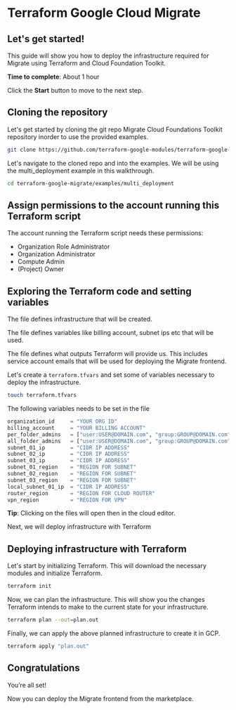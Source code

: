 # Terraform Google Cloud Migrate

## Let's get started!

This guide will show you how to deploy the infrastructure required for Migrate using Terraform and Cloud Foundation Toolkit.

**Time to complete**: About 1 hour

Click the **Start** button to move to the next step.

## Cloning the repository

Let's get started by cloning the git repo Migrate Cloud Foundations Toolkit repository inorder to use the provided examples.

```bash
git clone https://github.com/terraform-google-modules/terraform-google-migrate
```

Let's navigate to the cloned repo and into the examples.
We will be using the multi_deployment example in this walkthrough.

```bash
cd terraform-google-migrate/examples/multi_deployment
```

## Assign permissions to the account running this Terraform script

The account running the Terraform script needs these permissions:

- Organization Role Administrator
- Organization Administrator
- Compute Admin
- (Project) Owner

## Exploring the Terraform code and setting variables

The <walkthrough-editor-open-file filePath="terraform-google-migrate/examples/multi_deployment/main.tf" text="main.tf"></walkthrough-editor-open-file> file defines infrastructure that will be created.

The <walkthrough-editor-open-file filePath="terraform-google-migrate/examples/multi_deployment/variables.tf" text="variables.tf"></walkthrough-editor-open-file> file defines variables like billing account, subnet ips etc that will be used.

The <walkthrough-editor-open-file filePath="terraform-google-migrate/examples/multi_deployment/outputs.tf" text="outputs.tf"></walkthrough-editor-open-file> file defines what outputs Terraform will provide us. This includes service account emails that will be used for deploying the Migrate frontend.

Let's create a `terraform.tfvars` and set some of variables necessary to deploy the infrastructure.

```bash
touch terraform.tfvars
```

The following variables needs to be set in the <walkthrough-editor-open-file filePath="terraform-google-migrate/examples/multi_deployment/terraform.tfvars" text="terraform.tfvars"></walkthrough-editor-open-file> file

```terraform
organization_id     = "YOUR ORG ID"
billing_account     = "YOUR BILLING ACCOUNT"
per_folder_admins   = ["user:USER@DOMAIN.com", "group:GROUP@DOMAIN.com"]
all_folder_admins   = ["user:USER@DOMAIN.com", "group:GROUP@DOMAIN.com"]
subnet_01_ip        = "CIDR IP ADDRESS"
subnet_02_ip        = "CIDR IP ADDRESS"
subnet_03_ip        = "CIDR IP ADDRESS"
subnet_01_region    = "REGION FOR SUBNET"
subnet_02_region    = "REGION FOR SUBNET"
subnet_03_region    = "REGION FOR SUBNET"
local_subnet_01_ip  = "CIDR IP ADDRESS"
router_region       = "REGION FOR CLOUD ROUTER"
vpn_region          = "REGION FOR VPN"
```

**Tip**: Clicking on the files will open then in the cloud editor.

Next, we will deploy infrastructure with Terraform

## Deploying infrastructure with Terraform

Let's start by initializing Terraform. This will download the necessary modules and initialize Terraform.

```bash
terraform init
```

Now, we can plan the infrastructure. This will show you the changes Terraform intends to make to the current state for your infrastructure.

```bash
terraform plan --out=plan.out
```

Finally, we can apply the above planned infrastructure to create it in GCP.

```bash
terraform apply "plan.out"
```

## Congratulations

<walkthrough-conclusion-trophy></walkthrough-conclusion-trophy>

You’re all set!

Now you can deploy the Migrate frontend from the marketplace.

